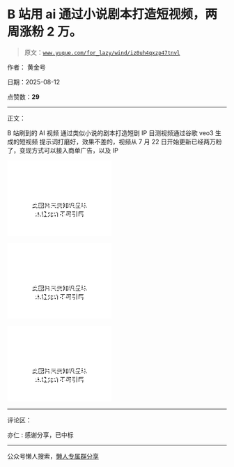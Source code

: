 # B 站用 ai 通过小说剧本打造短视频，两周涨粉 2 万。

> 原文：[`www.yuque.com/for_lazy/wind/iz0uh4qxzp47tnvl`](https://www.yuque.com/for_lazy/wind/iz0uh4qxzp47tnvl)

作者： 黄金号

日期：2025-08-12

点赞数：**29**

* * *

正文：

B 站刷到的 AI 视频 通过类似小说的剧本打造短剧 IP 目测视频通过谷歌 veo3 生成的短视频
提示词打磨好，效果不差的，视频从 7 月 22 日开始更新已经两万粉了，变现方式可以接入商单广告，以及 IP

![](img/2d86f7fb373a309db2ba0a4a715368c2.png "None")

![](img/d87fa1d768a76a9b409bb4c579b80b2e.png "None")

![](img/a7dece4e2e195e4627a5812d641fd668.png "None")

* * *

评论区：

亦仁 : 感谢分享，已中标

* * *

公众号懒人搜索，[懒人专属群分享](https://lazybook.fun/#/blog/group)